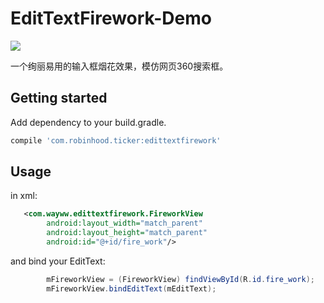 # EditTextFirework-Demo


![](https://github.com/covetcode/EditTextFirework-Demo/blob/master/EditTextFirework.gif)

一个绚丽易用的输入框烟花效果，模仿网页360搜索框。


Getting started
---------------
Add dependency to your build.gradle.
```groovy
compile 'com.robinhood.ticker:edittextfirework'
```

Usage
-----

in xml:

```xml
   <com.wayww.edittextfirework.FireworkView
        android:layout_width="match_parent"
        android:layout_height="match_parent"
        android:id="@+id/fire_work"/> 
```

and bind your EditText:
```java
        mFireworkView = (FireworkView) findViewById(R.id.fire_work);
        mFireworkView.bindEditText(mEditText);
```
